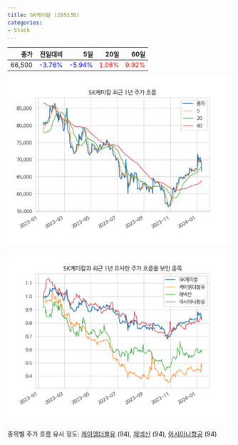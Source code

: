 ```yaml
---
title: SK케미칼 (285130)
categories:
- Stock
---
```


|종가|전일대비|5일|20일|60일|
|---:|-------:|--:|---:|---:|
|66,500|<span style="color: blue">-3.76%</span>|<span style="color: blue">-5.94%</span>|<span style="color: red">1.06%</span>|<span style="color: red">9.92%</span>|


<!-- more -->

![285130](/assets/images/stock/285130.png)

![285130](/assets/images/stock/285130_sim.png)

종목별 주가 흐름 유사 정도:
[케이엠더블유](/stock/032500/) (94),
[제넥신](/stock/095700/) (94),
[아시아나항공](/stock/020560/) (94)